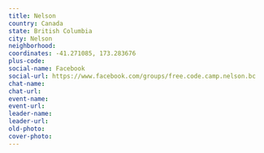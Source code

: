 ```yaml
---
title: Nelson
country: Canada
state: British Columbia
city: Nelson
neighborhood: 
coordinates: -41.271085, 173.283676
plus-code:
social-name: Facebook
social-url: https://www.facebook.com/groups/free.code.camp.nelson.bc
chat-name:
chat-url:
event-name:
event-url:
leader-name:
leader-url:
old-photo: 
cover-photo:
---
```

